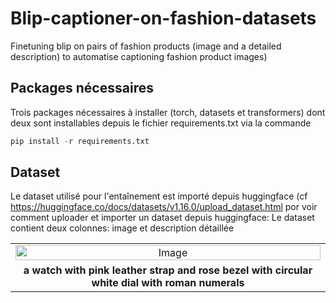 # Blip-captioner-on-fashion-datasets
Finetuning blip on pairs of fashion products (image and a detailed description) to automatise captioning fashion product images)
## Packages nécessaires
Trois packages nécessaires à installer (torch, datasets et transformers) dont deux sont installables depuis le fichier requirements.txt via la commande 

```python
pip install -r requirements.txt
```
## Dataset
Le dataset utilisé pour l'entaînement est importé depuis huggingface (cf https://huggingface.co/docs/datasets/v1.16.0/upload_dataset.html por voir comment uploader et importer un dataset depuis huggingface:
Le dataset contient deux colonnes: image et description détaillée 

<table>
  <tr>
    <td align="center">
      <img src="watch.png" alt="Image" style="width:100%;">
    </td>
  </tr>
  <tr>
    <td align="center">
      <strong>a watch with pink leather strap and rose bezel with circular white dial with roman numerals</strong>
    </td>
  </tr>
</table>
